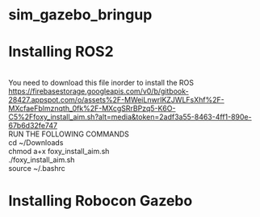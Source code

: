 # sim_gazebo_bringup
# Installing ROS2
</br>You need to download this file inorder to install the ROS 
</br>https://firebasestorage.googleapis.com/v0/b/gitbook-28427.appspot.com/o/assets%2F-MWeiLnwrIKZJWLFsXhf%2F-MXcfaeFblmznqth_0fk%2F-MXcgSRrBPzq5-K6O-C5%2Ffoxy_install_aim.sh?alt=media&token=2adf3a55-8463-4ff1-890e-67b6d32fe747
</br>RUN THE FOLLOWING COMMANDS
</br>cd ~/Downloads
</br>chmod a+x foxy_install_aim.sh
</br>./foxy_install_aim.sh
</br>source ~/.bashrc
# Installing Robocon Gazebo
